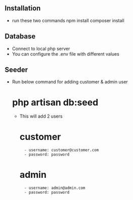 ## Installation

- run these two commands
  npm install
  composer install

## Database

- Connect to local php server
- You can configure the .env file with different values

## Seeder

- Run below command for adding customer & admin user
  # php artisan db:seed
  - This will add 2 users
    # customer
          - username: customer@customer.com
          - password: password
    # admin
          - username: admin@admin.com
          - password: password
